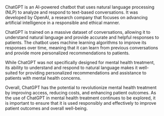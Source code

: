 

ChatGPT is an AI-powered chatbot that uses natural language processing (NLP) to analyze and respond to text-based conversations. It was developed by OpenAI, a research company that focuses on advancing artificial intelligence in a responsible and ethical manner.

ChatGPT is trained on a massive dataset of conversations, allowing it to understand natural language and provide accurate and helpful responses to patients. The chatbot uses machine learning algorithms to improve its responses over time, meaning that it can learn from previous conversations and provide more personalized recommendations to patients.

While ChatGPT was not specifically designed for mental health treatment, its ability to understand and respond to natural language makes it well-suited for providing personalized recommendations and assistance to patients with mental health concerns.

Overall, ChatGPT has the potential to revolutionize mental health treatment by improving access, reducing costs, and enhancing patient outcomes. As the use of ChatGPT in mental health treatment continues to be explored, it is important to ensure that it is used responsibly and effectively to improve patient outcomes and overall well-being.
